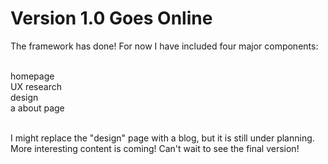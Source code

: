 # Version 1.0 Goes Online
The framework has done! For now I have included four major components: <br>
<br>

homepage <br>
UX research <br>
design <br>
a about page <br> 

<br>
I might replace the "design" page with a blog, but it is still under planning. More interesting content is coming! Can't wait to see the final version!

